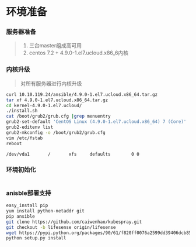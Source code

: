 # 环境准备

### 服务器准备

> 1. 三台master组成高可用
> 2. centos 7.2 + 4.9.0-1.el7.ucloud.x86\_6内核

### 内核升级

> 对所有服务器进行内核升级

```bash
curl 10.10.119.24/ansible/4.9.0-1.el7.ucloud.x86_64.tar.gz
tar xf 4.9.0-1.el7.ucloud.x86_64.tar.gz 
cd kernel-4.9.0-1.el7.ucloud/
./install.sh 
cat /boot/grub2/grub.cfg |grep menuentry
grub2-set-default 'CentOS Linux (4.9.0-1.el7.ucloud.x86_64) 7 (Core)'
grub2-editenv list
grub2-mkconfig -o /boot/grub2/grub.cfg
vim /etc/fstab 
reboot
```

```
/dev/vda1       /       xfs     defaults        0 0
```

### 环境初始化

```

```

### anisble部署支持

```bash
easy_install pip
yum install python-netaddr git
pip ansible
git clone https://github.com/caiwenhao/kubespray.git
git checkout -b lifesense origin/lifesense
wget https://pypi.python.org/packages/90/61/f820ff0076a2599dd39406dcb858ecb239438c02ce706c8e91131ab9c7f1/Jinja2-2.9.6.tar.gz#md5=6411537324b4dba0956aaa8109f3c77b
python setup.py install
```



